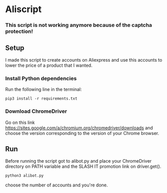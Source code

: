 # Aliscript

### This script is not working anymore because of the captcha protection!

## Setup

I made this script to create accounts on Aliexpress and use this accounts to lower the price of a product that I wanted.

### Install Python dependencies
Run the following line in the terminal: 

~~~python3
pip3 install -r requirements.txt
~~~

### Download ChromeDriver
Go on this link https://sites.google.com/a/chromium.org/chromedriver/downloads and
choose the version corresponding to the version of your Chrome browser.

## Run

Before running the script got to alibot.py and place your ChromeDriver directory on PATH variable and the SLASH IT promotion link on driver.get().

~~~python3
python3 alibot.py
~~~

choose the number of accounts and you're done.
